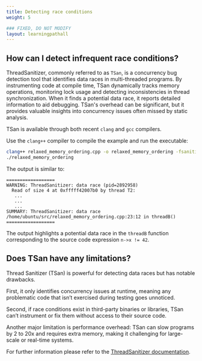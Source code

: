 ```yaml
---
title: Detecting race conditions 
weight: 5

### FIXED, DO NOT MODIFY
layout: learningpathall
---
```


## How can I detect infrequent race conditions?

ThreadSanitizer, commonly referred to as `TSan`, is a concurrency bug detection tool that identifies data races in multi-threaded programs. By instrumenting code at compile time, TSan dynamically tracks memory operations, monitoring lock usage and detecting inconsistencies in thread synchronization. When it finds a potential data race, it reports detailed information to aid debugging. TSan's overhead can be significant, but it provides valuable insights into concurrency issues often missed by static analysis.

TSan is available through both recent `clang` and `gcc` compilers. 

Use the `clang++` compiler to compile the example and run the executable: 

```bash
clang++ relaxed_memory_ordering.cpp -o relaxed_memory_ordering -fsanitize=thread -fPIE -pie -g
./relaxed_memory_ordering
```

The output is similar to:

```output
==================
WARNING: ThreadSanitizer: data race (pid=2892958)
  Read of size 4 at 0xfffff42007b0 by thread T2:
   ...
   ...
   ...
SUMMARY: ThreadSanitizer: data race /home/ubuntu/src/relaxed_memory_ordering.cpp:23:12 in threadB()
==================
```

The output highlights a potential data race in the `threadB` function corresponding to the source code expression `n->x != 42`. 

## Does TSan have any limitations? 

Thread Sanitizer (TSan) is powerful for detecting data races but has notable drawbacks. 

First, it only identifies concurrency issues at runtime, meaning any problematic code that isn’t exercised during testing goes unnoticed. 

Second, if race conditions exist in third-party binaries or libraries, TSan can’t instrument or fix them without access to their source code. 

Another major limitation is performance overhead: TSan can slow programs by 2 to 20x and requires extra memory, making it challenging for large-scale or real-time systems. 

For further information please refer to the [ThreadSanitizer documentation](https://github.com/google/sanitizers/wiki/threadsanitizercppmanual).